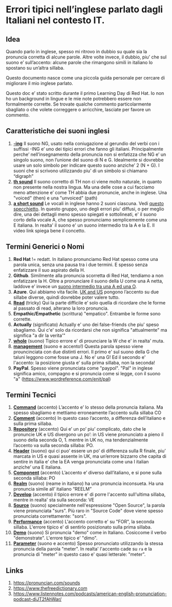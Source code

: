 # Errori tipici nell’inglese parlato dagli Italiani nel contesto IT.

## Idea 

Quando parlo in inglese, spesso mi ritrovo in dubbio su quale sia la pronuncia corretta di alcune parole. Altre volte invece, il dubbio, piu’ che sul suono e’ sull’accento: alcune parole che rimangono simili in italiano lo spostano su un’altra sillaba.

Questo documento nasce come una piccola guida personale per cercare di migliorare il mio inglese parlato.

Questo doc e’ stato scritto durante il primo Learning Day di Red Hat.
Io non ho un background in lingue e le mie note potrebbero essere non formalmente corrette. Se trovate qualche commento particolarmente sbagliato o che volete correggere o arricchire, lasciate per favore un commento.


## Caratteristiche dei suoni inglesi

1. [**-ing**](https://www.listennotes.com/podcasts/american-english/25-the-ng-sound-%C5%8B-as-in-song-74JZoGzti2b/)  Il suono NG, usato nella coniugazione al gerundio del verbi con i suffissi -ING e’ uno dei tipici errori che fanno gli italiani. Principalmente perche’ nell’insegnamento della pronuncia non si enfatizza che NG e’ un singolo suono, non l’unione del suono di N e G. Idealmente si dovrebbe usare un solo simbolo per indicare questo suono anziche’ 2 (N + G). I suoni che si scrivono utilizzando piu’ di un simbolo si chiamano “digraph”
1. [**th sound**](https://www.listennotes.com/podcasts/american-english/1-the-english-th-sounds-%CE%B8-%C3%B0-n2VKrtYsRy4/) Il suono corretto di TH non ci viene molto naturale, in quanto non presente nella nostra lingua. Ma una delle cose a cui facciamo meno attenzione e’ come TH abbia due pronuncie, anche in inglese. Una "voiced" (then) e una "unvoiced" (path)
1. [**a short sound**](https://pronuncian.com/pronounce-short-a) Le vocali in inglese hanno 2 suoni ciascuna. Vedi [questo specchietto](https://pronuncian.com/sounds). In questo gruppo, uno degli errori piu' diffusi, o per meglio dire, una dei dettagli meno spesso spiegati e sottolineati, e' il suono corto della vocale A, che spesso pronunciamo semplicemente come una E italiana. In realta' il suono e' un suono intermedio tra la A e la E. Il video link spiega bene il concetto.

## Termini Generici o Nomi

1. **Red Hat** != redatt. In italiano pronunciamo Red Hat spesso come una parola unica, senza una pausa tra i due termini. E spesso senza enfatizzare il suo aspirato della H.
1. **Github**. Similmente alla pronuncia scorretta di Red Hat, tendiamo a non enfatizzare la H. Oltre a pronunciare il suono della U come una A netta, laddove e’ invece un [suono intermedio tra una A ed una O](https://www.wordreference.com/enit/hub).
1. **Azure**. Qui abbiamo vita facile. [UK and US](https://www.thefreedictionary.com/azure) pongono l’accento su due sillabe diverse, quindi dovrebbe poter valere tutto.
1. [**Read**](https://www.wordreference.com/enit/read) (tricky) Qui la parte difficile e’ solo quella di ricordare che le forme al passato di read, alterano la loro pronuncia.
1. **Empathic/Empathetic** (scrittura) "empatico". Entrambe le forme sono corrette. 
1. **Actually** (significato) Actually e' uno dei false-friends che piu' speso sbagliamo. Qui c'e' solo da ricordarsi che non significa "attualmente" ma significa "a dir la verita'"
1. [**whole**](https://www.wordreference.com/enit/whole) (suono) Tipico errore e' di prounciare la W che e' in realta' muta.
1. [**management**](https://www.wordreference.com/enit/management) (suono e accento!) Questa parola spesso viene prouncinciata con due distinti errori. Il primo e' sul suono della G che taluni leggono come fosse una J. No e' una G! Ed il secondo e' l'accento: la posizione giusta e' sulla prima sillaba, non la seconda!
1. **PayPal**. Spesso viene pronunciata come "paypol". "Pal" in inglese significa amico, compagno e si pronuncia come si legge, con il suono "a" (https://www.wordreference.com/enit/pal)

## Termini Tecnici

1. [**Command**](https://www.wordreference.com/enit/command) (accento) L’accento e’ lo stesso della pronuncia italiana. Ma spesso sbagliamo e mettiamo erroneamente l’accento sulla sillaba CO
1. [**Comment**](https://www.wordreference.com/enit/comment) (accento) In questo caso l’accento, a differenza dell’italiano e sulla prima sillaba.
1. [**Repository**](https://www.thefreedictionary.com/repository) (accento) Qui e’ un po’ piu’ complicato, dato che le pronuncie UK e US divergono un po’: in US viene pronunciato a pieno il suono della seconda O, 1. mentre in UK no, ma tendenzialmente l’accento va sulla seconda sillaba: PO.
1. [**Header**](https://www.wordreference.com/enit/header) (suono) qui ci puo’ essere un po’ di differenza sulla R finale, piu’ marcata in US e quasi assente in UK, ma un’errore bizzarro che capita di sentire in italia e’ che la EA venga pronunciata come una I italian anziche’ una E italiana.
1. [**Component**](https://www.wordreference.com/enit/component) (accento) L’accento e’ diverso dall’italiano, e si pone sulla seconda sillaba: PO
1. [**Realm**](https://www.wordreference.com/enit/realm) (suono) (reame in italiano) ha una pronuncia inconsueta. Ha una pronuncia simile all’ italiano “REELM”
1. [**Develop**](https://www.wordreference.com/enit/develop) (accento) il tipico errore e' di porre l'accento sull'ultima sillaba, mentre in realta' sta sulla seconda: VE
1. [**Source**](https://www.wordreference.com/enit/source) (suono) specialmente nell'espressione "Open Source", la parola viene pronunciata "surs". Più raro in "Source Code" dove viene spesso pronunciata correttamente: "sors".
1. [**Performance**](https://www.wordreference.com/enit/performance) (accento) L'accento corretto e' su "FOR", la seconda sillaba. L'errore tipico e' di sentirlo posizionato sulla prima sillaba.
1. [**Demo**](https://www.wordreference.com/enit/demo) (suono) Si pronuncia "demo" come in Italiano. Cosiccome il verbo "demonstrate". L'errore tipico e' "dimo".
1. [**Parameter**](https://www.wordreference.com/enit/parameter) (suono e accento) Spesso pronunciato utilizzando la stessa pronuncia della parola "meter". In realta' l'accento cade su `ra` e la pronuncia di "meter" in questo caso e' quasi letterale: "meter".

## Links

1. https://pronuncian.com/sounds
1. https://www.thefreedictionary.com
1. https://www.listennotes.com/podcasts/american-english-pronunciation-podcast-diJT2fAhWar/
